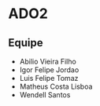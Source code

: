 # ADO2
## Equipe

- Abilio Vieira Filho
- Igor Felipe Jordao
- Luis Felipe Tomaz
- Matheus Costa Lisboa
- Wendell Santos
